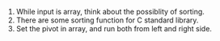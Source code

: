 1. While input is array, think about the possiblity of sorting.
2. There are some sorting function for C standard library.
3. Set the pivot in array, and run both from left and right side.